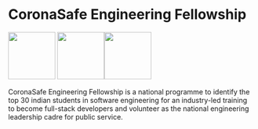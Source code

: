 # CoronaSafe Engineering Fellowship
<img src="https://fullstack.pupilfirst.org/logos/coronaSafe-engineering-fellowship-logo.svg" height=96>
<img src="https://fullstack.pupilfirst.org/logos/aicte-logo.png" height=96><img src="https://fullstack.pupilfirst.org/logos/NSTEDB-logo.svg" height=96>

CoronaSafe Engineering Fellowship is a national programme to identify the top 30 indian students in software engineering for an industry-led training to become full-stack developers and volunteer as the national engineering leadership cadre for public service.

